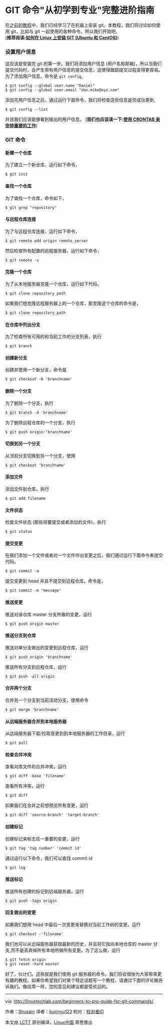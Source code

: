 ﻿GIT 命令"从初学到专业"完整进阶指南    
===========    

在[之前的教程][1]中，我们已经学习了在机器上安装 git。本教程，我们将讨论如何使用 git，比如与 git 一起使用的各种命令。所以我们开始吧，   
(**推荐阅读:[如何在 Linux 上安装 GIT (Ubuntu 和 CentOS)][1]**)  
### 设置用户信息   
这应该是安装完 git 的第一步。我们将添加用户信息 (用户名和邮箱)，所以当我们提交代码时，会产生带有用户信息的提交信息，这使得跟踪提交过程变得更容易。为了添加用户信息，命令是 `git config`,    
```
$ git config --global user.name "Daniel"
$ git config --global user.email "dan.mike@xyz.com"
```
添加完用户信息之后，通过运行下面命令，我们将检查这些信息是否成功更新,   
```
$ git config --list
```
并且我们应该能够看到输出的用户信息。 
(**我们也应该读一下:[使用 CRONTAB 来安排重要的工作][3]**)   
### GIT 命令   
#### 新建一个仓库   
为了建立一个新仓库，运行如下命令，   
```
$ git init
```    
#### 查找一个仓库   
为了查找一个仓库，命令如下，   
```
$ git grep "repository"
```    
#### 与远程仓库连接    
为了与远程仓库连接，运行如下命令，   
```
$ git remote add origin remote_server
```     
然后检查所有配置的远程服务器，运行如下命令，   
```
$ git remote -v
```    
#### 克隆一个仓库  
为了从本地服务器克隆一个仓库，运行如下代码，   
```
$ git clone repository_path
```   
如果我们想克隆远程服务器上的一个仓库，那克隆这个仓库的命令是，  
```
$ git clone repository_path
```  
#### 在仓库中列出分支    
为了检查所有可用的和当前工作的分支列表，执行
```
$ git branch
```     
#### 创建新分支   
创建并使用一个新分支，命令是
```
$ git checkout -b 'branchname'
```    
#### 删除一个分支    
为了删除一个分支，执行    
```
$ git branch -d 'branchname'
```    
为了删除远程仓库的一个分支，执行    
```
$ git push origin:'branchname'
```   
#### 切换到另一个分支  
从当前分支切换到另一个分支，使用   
```
$ git checkout 'branchname'
```    
#### 添加文件   
添加文件到仓库，执行   
```
$ git add filename
```     
#### 文件状态    
检查文件状态 (那些将要提交或者添加的文件)，执行 
```
$ git status
```     
#### 提交变更   
在我们添加一个文件或者对一个文件作出变更之后，我们通过运行下面命令来提交代码，    
```
$ git commit -a
```    
提交变更到 head 并且不提交到远程仓库，命令是，  
```
$ git commit -m "message"
```    
#### 推送变更    
推送对该仓库 master 分支所做的变更，运行   
```
$ git push origin master
```    
#### 推送分支到仓库    
推送对单分支做出的变更到远程仓库，运行   
```
$ git push origin 'branchname'
```    
推送所有分支到远程仓库，运行    
```
$ git push -all origin
```      
#### 合并两个分支   
合并另一个分支到当前活动分支，使用命令   
```
$ git merge 'branchname'
```    
#### 从远端服务器合并到本地服务器    
从远端服务器下载/拉取变更到到本地服务器的工作目录，运行   
```
$ git pull 
```    
#### 检查合并冲突    
查看对库文件的合并冲突，运行   
```
$ git diff -base 'filename'
```    
查看所有冲突，运行   
```
$ git diff
```    
如果我们在合并之前想预览所有变更，运行   
```
$ git diff 'source-branch' 'target-branch' 
```    
#### 创建标记   
创建标记来标志任一重要的变更，运行   
```
$ git tag 'tag number' 'commit id' 
```    
通过运行以下命令，我们可以查找 commit id    
```
$ git log
```    
#### 推送标记    
推送所有创建的标记到远端服务器，运行   
```
$ git push -tags origin
```    
#### 回复做出的变更    
如果我们想用 head 中最后一次变更来替换对当前工作树的变更，运行  
```
$ git checkout -'filename'
```    
我们也可以从远端服务器获取最新的历史，并且将它指向本地仓库的 master 分支,而不是丢弃掉所有本地所做所有变更。为了这么做，运行    
```
$ git fetch origin  
$ git reset -hard master
```   
好了，伙计们。这些就是我们使用 git 服务器的命令。我们将会很快为大家带来更有趣的教程。如果你希望我们对某个特定话题写一个教程，请通过下面的评论箱告诉我们。像往常一样，您的意见和建议都是受欢迎的。

--------------------------------------------------------------------------------

via: http://linuxtechlab.com/beginners-to-pro-guide-for-git-commands/

作者：[Shusain][a]
译者：[liuxinyu123](https://github.com/liuxinyu123)
校对：[校对者ID](https://github.com/校对者ID)

本文由 [LCTT](https://github.com/LCTT/TranslateProject) 原创编译，[Linux中国](https://linux.cn/) 荣誉推出

[a]:http://linuxtechlab.com/author/shsuain/
[1]:http://linuxtechlab.com/install-git-linux-ubuntu-centos/
[2]:/cdn-cgi/l/email-protection
[3]:http://linuxtechlab.com/scheduling-important-jobs-crontab/
[4]:https://www.facebook.com/linuxtechlab/
[5]:https://twitter.com/LinuxTechLab
[6]:https://plus.google.com/+linuxtechlab
[7]:http://linuxtechlab.com/contact-us-2/